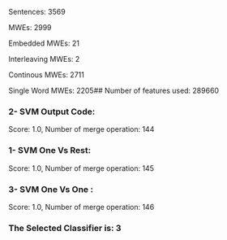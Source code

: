 Sentences: 3569

MWEs: 2999

Embedded MWEs: 21

Interleaving MWEs: 2

Continous MWEs: 2711

Single Word MWEs: 2205## Number of features used: 289660

### 2- SVM Output Code: 
Score: 1.0, Number of merge operation: 144
### 1- SVM One Vs Rest: 
Score: 1.0, Number of merge operation: 145
### 3- SVM One Vs One : 
Score: 1.0, Number of merge operation: 146
### The Selected Classifier is: 3
